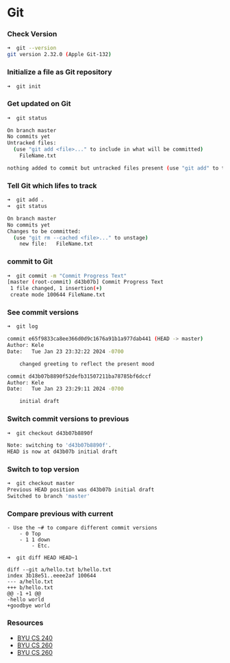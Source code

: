 # Git

### Check Version
```sh
➜  git --version
git version 2.32.0 (Apple Git-132)
```
### Initialize a file as Git repository
```sh
➜  git init
```
### Get updated on Git
```sh
➜  git status

On branch master
No commits yet
Untracked files:
  (use "git add <file>..." to include in what will be committed)
	FileName.txt

nothing added to commit but untracked files present (use "git add" to track)
```
### Tell Git which lifes to track
```sh
➜  git add .
➜  git status

On branch master
No commits yet
Changes to be committed:
  (use "git rm --cached <file>..." to unstage)
	new file:   FileName.txt
```
### commit to Git
```sh
➜  git commit -m "Commit Progress Text"
[master (root-commit) d43b07b] Commit Progress Text
 1 file changed, 1 insertion(+)
 create mode 100644 FileName.txt
```
### See commit versions
```sh
➜  git log

commit e65f9833ca8ee366d0d9c1676a91b1a977dab441 (HEAD -> master)
Author: Kele
Date:   Tue Jan 23 23:32:22 2024 -0700

    changed greeting to reflect the present mood

commit d43b07b8890f52defb31507211ba78785bf6dccf
Author: Kele
Date:   Tue Jan 23 23:29:11 2024 -0700

    initial draft
```
### Switch commit versions to previous
```sh
➜  git checkout d43b07b8890f

Note: switching to 'd43b07b8890f'.
HEAD is now at d43b07b initial draft
```
### Switch to top version
```sh
➜  git checkout master
Previous HEAD position was d43b07b initial draft
Switched to branch 'master'
```
### Compare previous with current
	- Use the ~# to compare different commit versions
 		- 0 Top
   		- 1 1 down
     		- Etc.
```
➜  git diff HEAD HEAD~1

diff --git a/hello.txt b/hello.txt
index 3b18e51..eeee2af 100644
--- a/hello.txt
+++ b/hello.txt
@@ -1 +1 @@
-hello world
+goodbye world
```


### Resources
  - [BYU CS 240](https://learn.cs260.click/page/essentials/git/git_md)
  - [BYU CS 260](https://learn.cs260.click/page/essentials/gitHub/gitHub_md)
  - [BYU CS 260](https://github.com/softwareconstruction240/softwareconstruction/blob/main/instruction/git/git.md)
